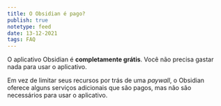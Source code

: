 ```yaml
---
title: O Obsidian é pago?
publish: true
notetype: feed
date: 13-12-2021
tags: FAQ
---
```


O aplicativo Obsidian é **completamente grátis**. Você não precisa gastar nada para usar o aplicativo.

Em vez de limitar seus recursos por trás de uma *paywall*, o Obsidian oferece alguns serviços adicionais que são pagos, mas não são necessários para usar o aplicativo.